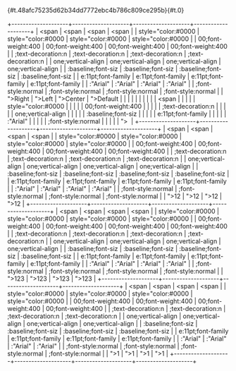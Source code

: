 <span
style="color:#000000;font-weight:400;text-decoration:none;vertical-align:baseline;font-size:11pt;font-family:&quot;Arial&quot;;font-style:normal"></span>

[](){#t.48afc75235d62b34dd7772ebc4b786c809ce295b}[](){#t.0}

+--------------------+--------------------+--------------------+--------------------+
| <span              | <span              | <span              | <span              |
| style="color:#0000 | style="color:#0000 | style="color:#0000 | style="color:#0000 |
| 00;font-weight:400 | 00;font-weight:400 | 00;font-weight:400 | 00;font-weight:400 |
| ;text-decoration:n | ;text-decoration:n | ;text-decoration:n | ;text-decoration:n |
| one;vertical-align | one;vertical-align | one;vertical-align | one;vertical-align |
| :baseline;font-siz | :baseline;font-siz | :baseline;font-siz | :baseline;font-siz |
| e:11pt;font-family | e:11pt;font-family | e:11pt;font-family | e:11pt;font-family |
| :&quot;Arial&quot; | :&quot;Arial&quot; | :&quot;Arial&quot; | :&quot;Arial&quot; |
| ;font-style:normal | ;font-style:normal | ;font-style:normal | ;font-style:normal |
| ">Right</span>     | ">Left</span>      | ">Center</span>    | ">Default</span>   |
|                    |                    |                    |                    |
|                    |                    |                    | <span              |
|                    |                    |                    | style="color:#0000 |
|                    |                    |                    | 00;font-weight:400 |
|                    |                    |                    | ;text-decoration:n |
|                    |                    |                    | one;vertical-align |
|                    |                    |                    | :baseline;font-siz |
|                    |                    |                    | e:11pt;font-family |
|                    |                    |                    | :&quot;Arial&quot; |
|                    |                    |                    | ;font-style:normal |
|                    |                    |                    | "> </span>         |
+--------------------+--------------------+--------------------+--------------------+
| <span              | <span              | <span              | <span              |
| style="color:#0000 | style="color:#0000 | style="color:#0000 | style="color:#0000 |
| 00;font-weight:400 | 00;font-weight:400 | 00;font-weight:400 | 00;font-weight:400 |
| ;text-decoration:n | ;text-decoration:n | ;text-decoration:n | ;text-decoration:n |
| one;vertical-align | one;vertical-align | one;vertical-align | one;vertical-align |
| :baseline;font-siz | :baseline;font-siz | :baseline;font-siz | :baseline;font-siz |
| e:11pt;font-family | e:11pt;font-family | e:11pt;font-family | e:11pt;font-family |
| :&quot;Arial&quot; | :&quot;Arial&quot; | :&quot;Arial&quot; | :&quot;Arial&quot; |
| ;font-style:normal | ;font-style:normal | ;font-style:normal | ;font-style:normal |
| ">12</span>        | ">12</span>        | ">12</span>        | ">12</span>        |
+--------------------+--------------------+--------------------+--------------------+
| <span              | <span              | <span              | <span              |
| style="color:#0000 | style="color:#0000 | style="color:#0000 | style="color:#0000 |
| 00;font-weight:400 | 00;font-weight:400 | 00;font-weight:400 | 00;font-weight:400 |
| ;text-decoration:n | ;text-decoration:n | ;text-decoration:n | ;text-decoration:n |
| one;vertical-align | one;vertical-align | one;vertical-align | one;vertical-align |
| :baseline;font-siz | :baseline;font-siz | :baseline;font-siz | :baseline;font-siz |
| e:11pt;font-family | e:11pt;font-family | e:11pt;font-family | e:11pt;font-family |
| :&quot;Arial&quot; | :&quot;Arial&quot; | :&quot;Arial&quot; | :&quot;Arial&quot; |
| ;font-style:normal | ;font-style:normal | ;font-style:normal | ;font-style:normal |
| ">123</span>       | ">123</span>       | ">123</span>       | ">123</span>       |
+--------------------+--------------------+--------------------+--------------------+
| <span              | <span              | <span              | <span              |
| style="color:#0000 | style="color:#0000 | style="color:#0000 | style="color:#0000 |
| 00;font-weight:400 | 00;font-weight:400 | 00;font-weight:400 | 00;font-weight:400 |
| ;text-decoration:n | ;text-decoration:n | ;text-decoration:n | ;text-decoration:n |
| one;vertical-align | one;vertical-align | one;vertical-align | one;vertical-align |
| :baseline;font-siz | :baseline;font-siz | :baseline;font-siz | :baseline;font-siz |
| e:11pt;font-family | e:11pt;font-family | e:11pt;font-family | e:11pt;font-family |
| :&quot;Arial&quot; | :&quot;Arial&quot; | :&quot;Arial&quot; | :&quot;Arial&quot; |
| ;font-style:normal | ;font-style:normal | ;font-style:normal | ;font-style:normal |
| ">1</span>         | ">1</span>         | ">1</span>         | ">1</span>         |
+--------------------+--------------------+--------------------+--------------------+

<span></span>
